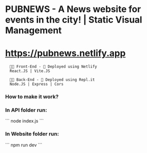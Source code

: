 # PUBNEWS - A News website for events in the city! | Static Visual Management
# https://pubnews.netlify.app

```
  👨‍💻 Front-End - 🚀 Deployed using Netlify
  React.JS | Vite.JS
```

```
  👨‍💻 Back-End - 🚀 Deployed using Repl.it
  Node.JS | Express | Cors
```

<h3>How to make it work?</h3>

<h3>In API folder run:</h3>
  ```
  node index.js
  ```
<h3>In Website folder run:</h3>
  ```
  npm run dev
  ```
